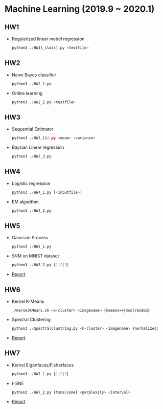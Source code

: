 # Machine Learning (2019.9 ~ 2020.1)

## HW1
- Regularized linear model regression
  ```python
  python3 ./HW1[_class].py <testfile>
  ```

## HW2
- Naive Bayes classifier
  ```python
  python3 ./HW2_1.py
  ```
- Online learning
  ```python
  python3 ./HW2_2.py <testfile>
  ```

## HW3
- Sequential Estimator
  ```python
  python3 ./HW3_1&2.py <mean> <variance>
  ```
- Baysian Linear regression
  ```python
  python3 ./HW3_3.py
  ```

## HW4
- Logistic regression
  ```python
  python3 ./HW4_1.py [<inputfile>]
  ```
- EM algorithm
  ```python
  python3 ./HW4_2.py
  ```

## HW5
- Gaussian Process
  ```python
  python3 ./HW5_1.py
  ```
- SVM on MNIST dataset
  ```python
  python3 ./HW5_2.py {1|2|3}
  ```
- [Report](https://www.notion.so/eugene87222/Machine-Learning-HW5-4d293fe5c46249f29e03d7fb61fd3500)

## HW6
- Kernel K-Means
  ```shell
  ./KernelKMeans.sh <k-cluster> <imagename> {kmeans++|mod|random}
  ```
- Spectral Clustering
  ```python
  python3 ./SpectralClustring.py <k-cluster> <imagename> {normalized|ratio} {kmeans++|random}
  ```
- [Report](https://www.notion.so/eugene87222/Machine-Learning-HW6-1bce64333eff49f8b9a23ed85789c61e)

## HW7
- Kernel Eigenfaces/Fisherfaces
  ```python
  python3 ./HW7_1.py {1|2|3}
  ```
- t-SNE
  ```python
  python3 ./HW7_2.py {tsne|ssne} <perplexity> <interval>
  ```
- [Report](https://www.notion.so/eugene87222/Machine-Learning-HW7-ad32b0fe499147ddb380b83b51aaa593)
